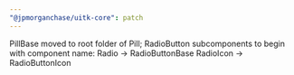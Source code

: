 ```yaml
---
"@jpmorganchase/uitk-core": patch
---
```


PillBase moved to root folder of Pill;
RadioButton subcomponents to begin with component name:
Radio -> RadioButtonBase
RadioIcon -> RadioButtonIcon
